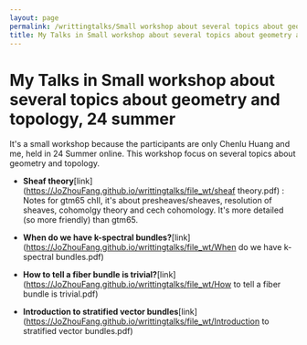 ```yaml
---
layout: page
permalink: /writtingtalks/Small workshop about several topics about geometry and topology/index.html
title: My Talks in Small workshop about several topics about geometry and topology, 24 summer
---
```


#  My Talks in Small workshop about several topics about geometry and topology, 24 summer

It's a small workshop because the participants are only Chenlu Huang and me, held in 24 Summer online. This workshop focus on several topics about geometry and topology.

- **Sheaf theory**[link](https://JoZhouFang.github.io/writtingtalks/file_wt/sheaf theory.pdf) : Notes for gtm65 chII, it's about presheaves/sheaves, resolution of sheaves, cohomolgy theory and cech cohomology. It's more detailed (so more friendly) than gtm65.

- **When do we have k-spectral bundles?**[link](https://JoZhouFang.github.io/writtingtalks/file_wt/When do we have k-spectral bundles.pdf)

- **How to tell a fiber bundle is trivial?**[link](https://JoZhouFang.github.io/writtingtalks/file_wt/How to tell a fiber bundle is trivial.pdf)

- **Introduction to stratified vector bundles**[link](https://JoZhouFang.github.io/writtingtalks/file_wt/Introduction to stratified vector bundles.pdf)


